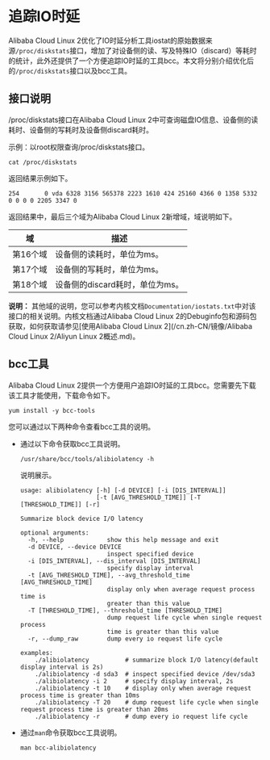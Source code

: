 # 追踪IO时延

Alibaba Cloud Linux 2优化了IO时延分析工具iostat的原始数据来源`/proc/diskstats`接口，增加了对设备侧的读、写及特殊IO（discard）等耗时的统计，此外还提供了一个方便追踪IO时延的工具bcc。本文将分别介绍优化后的`/proc/diskstats`接口以及bcc工具。

## 接口说明

/proc/diskstats接口在Alibaba Cloud Linux 2中可查询磁盘IO信息、设备侧的读耗时、设备侧的写耗时及设备侧discard耗时。

示例：以root权限查询/proc/diskstats接口。

```
cat /proc/diskstats
```

返回结果示例如下。

```
254       0 vda 6328 3156 565378 2223 1610 424 25160 4366 0 1358 5332 0 0 0 0 2205 3347 0
```

返回结果中，最后三个域为Alibaba Cloud Linux 2新增域，域说明如下。

|域|描述|
|--|--|
|第16个域|设备侧的读耗时，单位为ms。|
|第17个域|设备侧的写耗时，单位为ms。|
|第18个域|设备侧的discard耗时，单位为ms。|

**说明：** 其他域的说明，您可以参考内核文档`Documentation/iostats.txt`中对该接口的相关说明。内核文档通过Alibaba Cloud Linux 2的Debuginfo包和源码包获取，如何获取请参见[使用Alibaba Cloud Linux 2](/cn.zh-CN/镜像/Alibaba Cloud Linux 2/Aliyun Linux 2概述.md)。

## bcc工具

Alibaba Cloud Linux 2提供一个方便用户追踪IO时延的工具bcc。您需要先下载该工具才能使用，下载命令如下。

```
yum install -y bcc-tools
```

您可以通过以下两种命令查看bcc工具的说明。

-   通过以下命令获取bcc工具说明。

    ```
    /usr/share/bcc/tools/alibiolatency -h
    ```

    说明展示。

    ```
    usage: alibiolatency [-h] [-d DEVICE] [-i [DIS_INTERVAL]]
                         [-t [AVG_THRESHOLD_TIME]] [-T [THRESHOLD_TIME]] [-r]
    
    Summarize block device I/O latency
    
    optional arguments:
      -h, --help            show this help message and exit
      -d DEVICE, --device DEVICE
                            inspect specified device
      -i [DIS_INTERVAL], --dis_interval [DIS_INTERVAL]
                            specify display interval
      -t [AVG_THRESHOLD_TIME], --avg_threshold_time [AVG_THRESHOLD_TIME]
                            display only when average request process time is
                            greater than this value
      -T [THRESHOLD_TIME], --threshold_time [THRESHOLD_TIME]
                            dump request life cycle when single request process
                            time is greater than this value
      -r, --dump_raw        dump every io request life cycle
    
    examples:
        ./alibiolatency          # summarize block I/O latency(default display interval is 2s)
        ./alibiolatency -d sda3  # inspect specified device /dev/sda3
        ./alibiolatency -i 2     # specify display interval, 2s
        ./alibiolatency -t 10    # display only when average request process time is greater than 10ms
        ./alibiolatency -T 20    # dump request life cycle when single request process time is greater than 20ms
        ./alibiolatency -r       # dump every io request life cycle
    ```

-   通过`man`命令获取bcc工具说明。

    ```
    man bcc-alibiolatency
    ```


